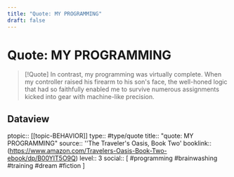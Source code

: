 ```yaml
---
title: "Quote: MY PROGRAMMING"
draft: false
---
```


# Quote: MY PROGRAMMING
> [!Quote]
> In contrast, my programming was virtually complete.
> When my controller raised his firearm to his son's face, the well-honed logic that had so faithfully enabled me to survive numerous assignments kicked into gear with machine-like precision.

## Dataview
ptopic:: [[topic-BEHAVIOR]]
type:: #type/quote
title:: "quote: MY PROGRAMMING"
source:: ''The Traveler's Oasis, Book Two'
booklink:: (https://www.amazon.com/Travelers-Oasis-Book-Two-ebook/dp/B00YIT5O9Q)
level:: 3
social:: [ #programming #brainwashing #training #dream #fiction ]